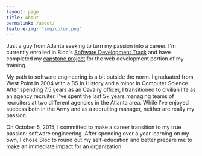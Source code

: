 ```yaml
---
layout: page
title: About
permalink: /about/
feature-img: "img/color.png"
---
```


Just a guy from Atlanta seeking to turn my passion into a career. I'm currently enrolled in Bloc's [Software Development Track](https://www.bloc.io/software-developer-track) and have completed my [capstone project](http://www.resurgens.io/portfolio/1_flatfoot/) for the web development portion of my training.

My path to software engineering is a bit outside the norm. I graduated from West Point in 2004 with a BS in History and a minor in Computer Science. After spending 7.5 years as an Cavalry officer, I transitioned to civilian life as an agency recruiter. I've spent the last 5+ years managing teams of recruiters at two different agencies in the Atlanta area. While I've enjoyed success both in the Army and as a recruiting manager, neither are really my passion.

On October 5, 2015, I committed to make a career transition to my true passion: software engineering. After spending over a year learning on my own, I chose Bloc to round out my self-education and better prepare me to make an immediate impact for an organization.
